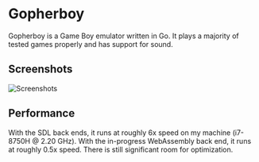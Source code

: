 # Gopherboy

Gopherboy is a Game Boy emulator written in Go. It plays a majority of tested
games properly and has support for sound.

## Screenshots

![Screenshots][screenshots]

## Performance

With the SDL back ends, it runs at roughly 6x speed on my machine (i7-8750H @
2.20 GHz). With the in-progress WebAssembly back end, it runs at roughly 0.5x
speed. There is still significant room for optimization.

[screenshots]: https://i.imgur.com/UlDcNVC.png

